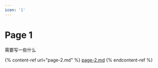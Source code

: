 ```yaml
---
icon: '1'
---
```


# Page 1

需要写一些什么&#x20;

{% content-ref url="page-2.md" %}
[page-2.md](page-2.md)
{% endcontent-ref %}
